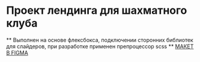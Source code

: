 # Проект лендинга для шахматного клуба

** Выполнен на основе флексбокса, подключении сторонних библиотек для слайдеров, при разработке применен препроцессор scss **
[МАКЕТ В FIGMA](https://www.figma.com/file/G3UWFlQmNtNs67751YiDH2/Month-of-Landings?node-id=2%3A637)

